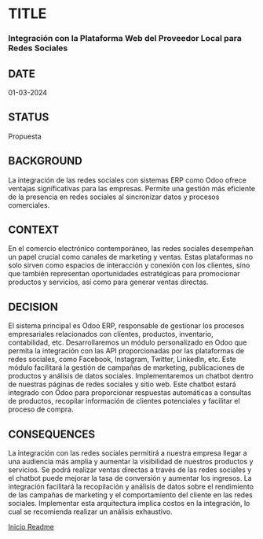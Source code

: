 # TITLE
### Integración con la Plataforma Web del Proveedor Local para Redes Sociales
## DATE
01-03-2024
## STATUS
Propuesta
## BACKGROUND
La integración de las redes sociales con sistemas ERP como Odoo ofrece ventajas significativas para las empresas. Permite una gestión más eficiente de la presencia en redes sociales al sincronizar datos y procesos comerciales.
## CONTEXT
En el comercio electrónico contemporáneo, las redes sociales desempeñan un papel crucial como canales de marketing y ventas. Estas plataformas no solo sirven como espacios de interacción y conexión con los clientes, sino que también representan oportunidades estratégicas para promocionar productos y servicios, así como para generar ventas directas.
## DECISION
El sistema principal es Odoo ERP, responsable de gestionar los procesos empresariales relacionados con clientes, productos, inventario, contabilidad, etc.
Desarrollaremos un módulo personalizado en Odoo que permita la integración con las API proporcionadas por las plataformas de redes sociales, como Facebook, Instagram, Twitter, LinkedIn, etc. Este módulo facilitará la gestión de campañas de marketing, publicaciones de productos y análisis de datos sociales.
Implementaremos un chatbot dentro de nuestras páginas de redes sociales y sitio web. Este chatbot estará integrado con Odoo para proporcionar respuestas automáticas a consultas de productos, recopilar información de clientes potenciales y facilitar el proceso de compra.
## CONSEQUENCES
La integración con las redes sociales permitirá a nuestra empresa llegar a una audiencia más amplia y aumentar la visibilidad de nuestros productos y servicios.
Se podrá realizar ventas directas a través de las redes sociales y el chatbot puede mejorar la tasa de conversión y aumentar los ingresos.
La integración facilitará la recopilación y análisis de datos sobre el rendimiento de las campañas de marketing y el comportamiento del cliente en las redes sociales.
Implementar esta arquitectura implica costos en la integración, lo cual se recomienda realizar un análisis exhaustivo.

[Inicio Readme](/Inicio.md)